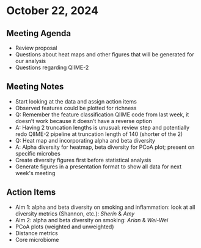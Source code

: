 # October 22, 2024

## Meeting Agenda
- Review proposal
- Questions about heat maps and other figures that will be generated for our analysis
- Questions regarding QIIME-2

## Meeting Notes
- Start looking at the data and assign action items
- Observed features could be plotted for richness
- Q: Remember the feature classification QIIME code from last week, it doesn’t work because it doesn’t have a reverse option
- A: Having 2 truncation lengths is unusual: review  step and potentially redo QIIME-2 pipeline at truncation length of 140 (shorter of the 2)
- Q: Heat map and incorporating alpha and beta diversity
- A: Alpha diversity for heatmap, beta diversity for PCoA plot; present on specific microbes
- Create diversity figures first before statistical analysis
- Generate figures in a presentation format to show all data for next week's meeting

## Action Items
- Aim 1: alpha and beta diversity on smoking and inflammation: look at all diversity metrics (Shannon, etc.): *Sherin* & *Amy*
- Aim 2: alpha and beta diversity on smoking: *Arian* & *Wei-Wei*
- PCoA plots (weighted and unweighted) 
- Distance metrics 
- Core microbiome
